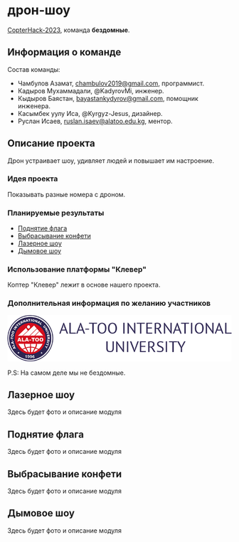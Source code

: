 # дрон-шоу

[CopterHack-2023](copterhack2023.md), команда **бездомные**.

## Информация о команде

Состав команды:

* Чамбулов Азамат, chambulov2019@gmail.com, программист.
* Кадыров Мухаммадали, @KadyrovMi, инженер.
* Кыдыров Баястан, bayastankydyrov@gmail.com, помощник инженера.
* Касымбек уулу Иса, @Kyrgyz-Jesus, дизайнер.
* Руслан Исаев, ruslan.isaev@alatoo.edu.kg, ментор.

## Описание проекта

Дрон устраивает шоу, удивляет людей и повышает им настроение.

### Идея проекта

Показывать разные номера с дроном.

### Планируемые результаты

* [Поднятие флага](#поднятие-флага)
* [Выбрасывание конфети](#выбрасывание-конфети)
* [Лазерное шоу](#лазерное-шоу)
* [Дымовое шоу](#дымовое-шоу)

### Использование платформы "Клевер"

Коптер "Клевер" лежит в основе нашего проекта.

### Дополнительная информация по желанию участников

![Ala-Too International University1](../assets/seeding_drone/ala-too.png)

P.S:
На самом деле мы не бездомные.

## Лазерное шоу

Здесь будет фото и описание модуля

## Поднятие флага

Здесь будет фото и описание модуля

## Выбрасывание конфети

Здесь будет фото и описание модуля

## Дымовое шоу

Здесь будет фото и описание модуля
